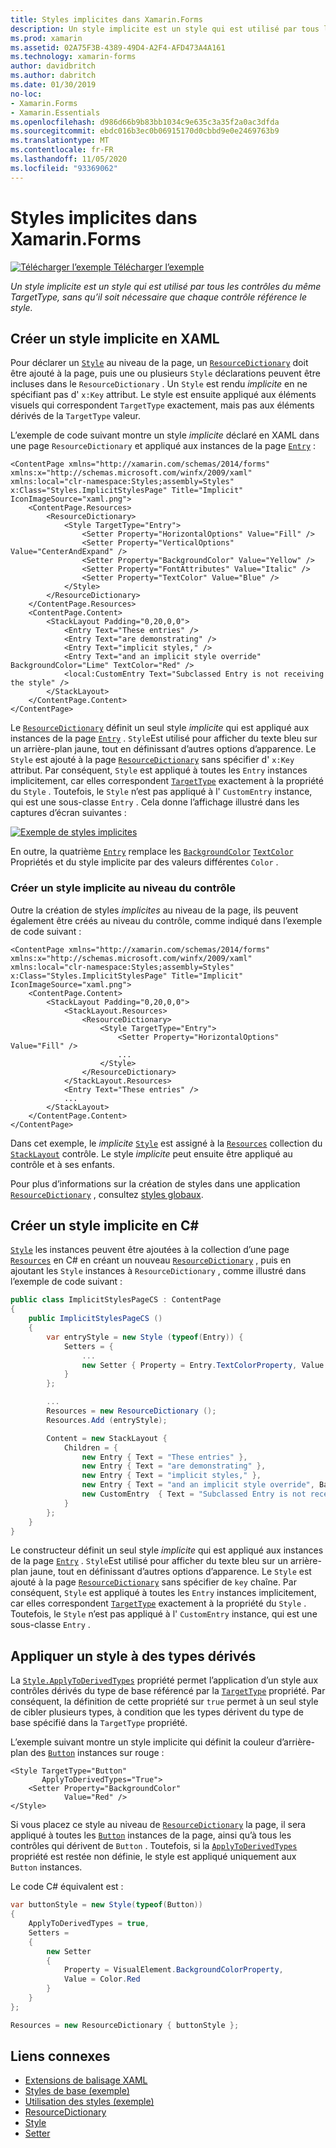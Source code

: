 ```yaml
---
title: Styles implicites dans Xamarin.Forms
description: Un style implicite est un style qui est utilisé par tous les contrôles du même TargetType, sans qu’il soit nécessaire que chaque contrôle référence le style.
ms.prod: xamarin
ms.assetid: 02A75F3B-4389-49D4-A2F4-AFD473A4A161
ms.technology: xamarin-forms
author: davidbritch
ms.author: dabritch
ms.date: 01/30/2019
no-loc:
- Xamarin.Forms
- Xamarin.Essentials
ms.openlocfilehash: d986d66b9b83bb1034c9e635c3a35f2a0ac3dfda
ms.sourcegitcommit: ebdc016b3ec0b06915170d0cbbd9e0e2469763b9
ms.translationtype: MT
ms.contentlocale: fr-FR
ms.lasthandoff: 11/05/2020
ms.locfileid: "93369062"
---
```

# <a name="implicit-styles-in-no-locxamarinforms"></a>Styles implicites dans Xamarin.Forms

[![Télécharger l’exemple](~/media/shared/download.png) Télécharger l’exemple](/samples/xamarin/xamarin-forms-samples/userinterface-styles-basicstyles)

_Un style implicite est un style qui est utilisé par tous les contrôles du même TargetType, sans qu’il soit nécessaire que chaque contrôle référence le style._

## <a name="create-an-implicit-style-in-xaml"></a>Créer un style implicite en XAML

Pour déclarer un [`Style`](xref:Xamarin.Forms.Style) au niveau de la page, un [`ResourceDictionary`](xref:Xamarin.Forms.ResourceDictionary) doit être ajouté à la page, puis une ou plusieurs `Style` déclarations peuvent être incluses dans le `ResourceDictionary` . Un `Style` est rendu *implicite* en ne spécifiant pas d' `x:Key` attribut. Le style est ensuite appliqué aux éléments visuels qui correspondent `TargetType` exactement, mais pas aux éléments dérivés de la `TargetType` valeur.

L’exemple de code suivant montre un style *implicite* déclaré en XAML dans une page `ResourceDictionary` et appliqué aux instances de la page [`Entry`](xref:Xamarin.Forms.Entry) :

```xaml
<ContentPage xmlns="http://xamarin.com/schemas/2014/forms" xmlns:x="http://schemas.microsoft.com/winfx/2009/xaml" xmlns:local="clr-namespace:Styles;assembly=Styles" x:Class="Styles.ImplicitStylesPage" Title="Implicit" IconImageSource="xaml.png">
    <ContentPage.Resources>
        <ResourceDictionary>
            <Style TargetType="Entry">
                <Setter Property="HorizontalOptions" Value="Fill" />
                <Setter Property="VerticalOptions" Value="CenterAndExpand" />
                <Setter Property="BackgroundColor" Value="Yellow" />
                <Setter Property="FontAttributes" Value="Italic" />
                <Setter Property="TextColor" Value="Blue" />
            </Style>
        </ResourceDictionary>
    </ContentPage.Resources>
    <ContentPage.Content>
        <StackLayout Padding="0,20,0,0">
            <Entry Text="These entries" />
            <Entry Text="are demonstrating" />
            <Entry Text="implicit styles," />
            <Entry Text="and an implicit style override" BackgroundColor="Lime" TextColor="Red" />
            <local:CustomEntry Text="Subclassed Entry is not receiving the style" />
        </StackLayout>
    </ContentPage.Content>
</ContentPage>
```

Le [`ResourceDictionary`](xref:Xamarin.Forms.ResourceDictionary) définit un seul style *implicite* qui est appliqué aux instances de la page [`Entry`](xref:Xamarin.Forms.Entry) . `Style`Est utilisé pour afficher du texte bleu sur un arrière-plan jaune, tout en définissant d’autres options d’apparence. Le `Style` est ajouté à la page [`ResourceDictionary`](xref:Xamarin.Forms.ResourceDictionary) sans spécifier d' `x:Key` attribut. Par conséquent, `Style` est appliqué à toutes les `Entry` instances implicitement, car elles correspondent [`TargetType`](xref:Xamarin.Forms.Style.TargetType) exactement à la propriété du `Style` . Toutefois, le `Style` n’est pas appliqué à l' `CustomEntry` instance, qui est une sous-classe `Entry` . Cela donne l’affichage illustré dans les captures d’écran suivantes :

[![Exemple de styles implicites](implicit-images/implicit-styles.png)](implicit-images/implicit-styles-large.png#lightbox)

En outre, la quatrième [`Entry`](xref:Xamarin.Forms.Entry) remplace les [`BackgroundColor`](xref:Xamarin.Forms.VisualElement.BackgroundColor) [`TextColor`](xref:Xamarin.Forms.InputView.TextColor) Propriétés et du style implicite par des valeurs différentes `Color` .

### <a name="create-an-implicit-style-at-the-control-level"></a>Créer un style implicite au niveau du contrôle

Outre la création de styles *implicites* au niveau de la page, ils peuvent également être créés au niveau du contrôle, comme indiqué dans l’exemple de code suivant :

```xaml
<ContentPage xmlns="http://xamarin.com/schemas/2014/forms" xmlns:x="http://schemas.microsoft.com/winfx/2009/xaml" xmlns:local="clr-namespace:Styles;assembly=Styles" x:Class="Styles.ImplicitStylesPage" Title="Implicit" IconImageSource="xaml.png">
    <ContentPage.Content>
        <StackLayout Padding="0,20,0,0">
            <StackLayout.Resources>
                <ResourceDictionary>
                    <Style TargetType="Entry">
                        <Setter Property="HorizontalOptions" Value="Fill" />
                        ...
                    </Style>
                </ResourceDictionary>
            </StackLayout.Resources>
            <Entry Text="These entries" />
            ...
        </StackLayout>
    </ContentPage.Content>
</ContentPage>
```

Dans cet exemple, le *implicite* [`Style`](xref:Xamarin.Forms.Style) est assigné à la [`Resources`](xref:Xamarin.Forms.VisualElement.Resources) collection du [`StackLayout`](xref:Xamarin.Forms.StackLayout) contrôle. Le style *implicite* peut ensuite être appliqué au contrôle et à ses enfants.

Pour plus d’informations sur la création de styles dans une application [`ResourceDictionary`](xref:Xamarin.Forms.ResourceDictionary) , consultez [styles globaux](~/xamarin-forms/user-interface/styles/application.md).

## <a name="create-an-implicit-style-in-c35"></a>Créer un style implicite en C&#35;

[`Style`](xref:Xamarin.Forms.Style) les instances peuvent être ajoutées à la collection d’une page [`Resources`](xref:Xamarin.Forms.VisualElement.Resources) en C# en créant un nouveau [`ResourceDictionary`](xref:Xamarin.Forms.ResourceDictionary) , puis en ajoutant les `Style` instances à `ResourceDictionary` , comme illustré dans l’exemple de code suivant :

```csharp
public class ImplicitStylesPageCS : ContentPage
{
    public ImplicitStylesPageCS ()
    {
        var entryStyle = new Style (typeof(Entry)) {
            Setters = {
                ...
                new Setter { Property = Entry.TextColorProperty, Value = Color.Blue }
            }
        };

        ...
        Resources = new ResourceDictionary ();
        Resources.Add (entryStyle);

        Content = new StackLayout {
            Children = {
                new Entry { Text = "These entries" },
                new Entry { Text = "are demonstrating" },
                new Entry { Text = "implicit styles," },
                new Entry { Text = "and an implicit style override", BackgroundColor = Color.Lime, TextColor = Color.Red },
                new CustomEntry  { Text = "Subclassed Entry is not receiving the style" }
            }
        };
    }
}
```

Le constructeur définit un seul style *implicite* qui est appliqué aux instances de la page [`Entry`](xref:Xamarin.Forms.Entry) . `Style`Est utilisé pour afficher du texte bleu sur un arrière-plan jaune, tout en définissant d’autres options d’apparence. Le `Style` est ajouté à la page [`ResourceDictionary`](xref:Xamarin.Forms.ResourceDictionary) sans spécifier de `key` chaîne. Par conséquent, `Style` est appliqué à toutes les `Entry` instances implicitement, car elles correspondent [`TargetType`](xref:Xamarin.Forms.Style.TargetType) exactement à la propriété du `Style` . Toutefois, le `Style` n’est pas appliqué à l' `CustomEntry` instance, qui est une sous-classe `Entry` .

## <a name="apply-a-style-to-derived-types"></a>Appliquer un style à des types dérivés

La [`Style.ApplyToDerivedTypes`](xref:Xamarin.Forms.Style.ApplyToDerivedTypes) propriété permet l’application d’un style aux contrôles dérivés du type de base référencé par la [`TargetType`](xref:Xamarin.Forms.Style.TargetType) propriété. Par conséquent, la définition de cette propriété sur `true` permet à un seul style de cibler plusieurs types, à condition que les types dérivent du type de base spécifié dans la `TargetType` propriété.

L’exemple suivant montre un style implicite qui définit la couleur d’arrière-plan des [`Button`](xref:Xamarin.Forms.Button) instances sur rouge :

```xaml
<Style TargetType="Button"
       ApplyToDerivedTypes="True">
    <Setter Property="BackgroundColor"
            Value="Red" />
</Style>
```

Si vous placez ce style au niveau de [`ResourceDictionary`](xref:Xamarin.Forms.ResourceDictionary) la page, il sera appliqué à toutes les [`Button`](xref:Xamarin.Forms.Button) instances de la page, ainsi qu’à tous les contrôles qui dérivent de `Button` . Toutefois, si la [`ApplyToDerivedTypes`](xref:Xamarin.Forms.Style.ApplyToDerivedTypes) propriété est restée non définie, le style est appliqué uniquement aux `Button` instances.

Le code C# équivalent est :

```csharp
var buttonStyle = new Style(typeof(Button))
{
    ApplyToDerivedTypes = true,
    Setters =
    {
        new Setter
        {
            Property = VisualElement.BackgroundColorProperty,
            Value = Color.Red
        }
    }
};

Resources = new ResourceDictionary { buttonStyle };
```

## <a name="related-links"></a>Liens connexes

- [Extensions de balisage XAML](~/xamarin-forms/xaml/xaml-basics/xaml-markup-extensions.md)
- [Styles de base (exemple)](/samples/xamarin/xamarin-forms-samples/userinterface-styles-basicstyles)
- [Utilisation des styles (exemple)](/samples/xamarin/xamarin-forms-samples/workingwithstyles)
- [ResourceDictionary](xref:Xamarin.Forms.ResourceDictionary)
- [Style](xref:Xamarin.Forms.Style)
- [Setter](xref:Xamarin.Forms.Setter)